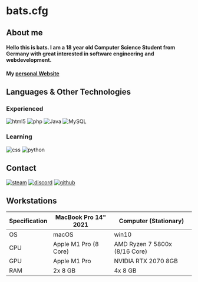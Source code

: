 # bats.cfg

## About me 
#### Hello this is bats. I am a 18 year old Computer Science Student from Germany with great interested in software engineering and webdevelopment. 
#### My [personal Website](https://bats.li)

## Languages & Other Technologies
### Experienced
![html5](https://img.shields.io/badge/HTML5-E34F26?style=for-the-badge&logo=html5&logoColor=white)
![php](https://img.shields.io/badge/PHP-777BB4?style=for-the-badge&logo=php&logoColor=white)
![Java](https://img.shields.io/badge/java-%23ED8B00.svg?style=for-the-badge&logo=java&logoColor=white)
![MySQL](https://img.shields.io/badge/mysql-%2300f.svg?style=for-the-badge&logo=mysql&logoColor=white)

### Learning
![css](https://img.shields.io/badge/CSS3-1572B6?style=for-the-badge&logo=css3&logoColor=white)
![python](https://img.shields.io/badge/Python-FFD43B?style=for-the-badge&logo=python&logoColor=blue)
 
 ## Contact
[![steam](https://img.shields.io/badge/Steam-000000?style=for-the-badge&logo=steam&logoColor=white)](https://steamcommunity.com/id/batscs/)
[![discord](https://img.shields.io/badge/Discord-5865F2?style=for-the-badge&logo=discord&logoColor=white)](https://discord.com/users/170264645397905408/)
[![github](https://img.shields.io/badge/GitHub-100000?style=for-the-badge&logo=github&logoColor=white)](https://github.com/batscs)

## Workstations

| Specification | MacBook Pro 14" 2021 | Computer (Stationary) |
| ------------- | --------------- | --------------------- |
| OS | macOS | win10 |
| CPU | Apple M1 Pro (8 Core) | AMD Ryzen 7 5800x (8/16 Core) |
| GPU | Apple M1 Pro | NVIDIA RTX 2070 8GB |
| RAM | 2x 8 GB | 4x 8 GB |



